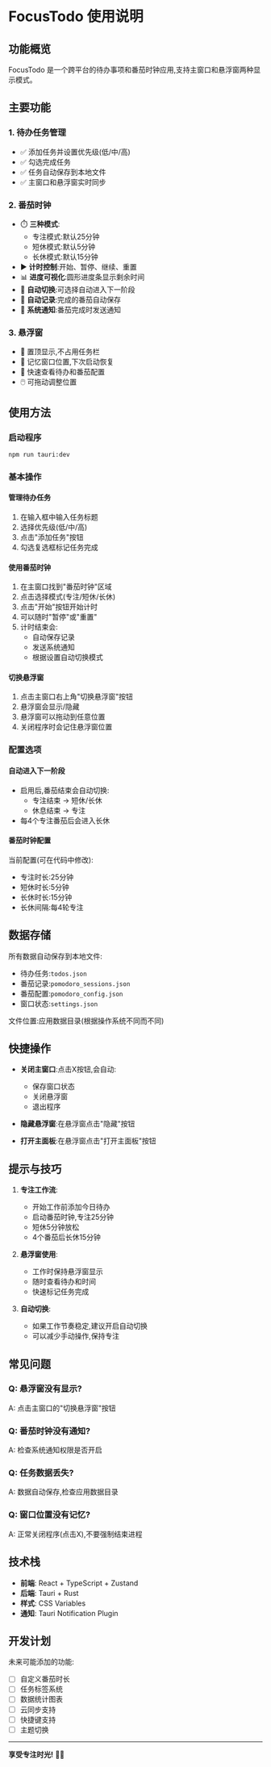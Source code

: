 # FocusTodo 使用说明

## 功能概览

FocusTodo 是一个跨平台的待办事项和番茄时钟应用,支持主窗口和悬浮窗两种显示模式。

## 主要功能

### 1. 待办任务管理
- ✅ 添加任务并设置优先级(低/中/高)
- ✅ 勾选完成任务
- ✅ 任务自动保存到本地文件
- ✅ 主窗口和悬浮窗实时同步

### 2. 番茄时钟
- ⏱️ **三种模式**:
  - 专注模式:默认25分钟
  - 短休模式:默认5分钟
  - 长休模式:默认15分钟
- ▶️ **计时控制**:开始、暂停、继续、重置
- 📊 **进度可视化**:圆形进度条显示剩余时间
- 🔄 **自动切换**:可选择自动进入下一阶段
- 💾 **自动记录**:完成的番茄自动保存
- 🔔 **系统通知**:番茄完成时发送通知

### 3. 悬浮窗
- 🎯 置顶显示,不占用任务栏
- 📍 记忆窗口位置,下次启动恢复
- 👀 快速查看待办和番茄配置
- 🖱️ 可拖动调整位置

## 使用方法

### 启动程序
```bash
npm run tauri:dev
```

### 基本操作

#### 管理待办任务
1. 在输入框中输入任务标题
2. 选择优先级(低/中/高)
3. 点击"添加任务"按钮
4. 勾选复选框标记任务完成

#### 使用番茄时钟
1. 在主窗口找到"番茄时钟"区域
2. 点击选择模式(专注/短休/长休)
3. 点击"开始"按钮开始计时
4. 可以随时"暂停"或"重置"
5. 计时结束会:
   - 自动保存记录
   - 发送系统通知
   - 根据设置自动切换模式

#### 切换悬浮窗
1. 点击主窗口右上角"切换悬浮窗"按钮
2. 悬浮窗会显示/隐藏
3. 悬浮窗可以拖动到任意位置
4. 关闭程序时会记住悬浮窗位置

### 配置选项

#### 自动进入下一阶段
- 启用后,番茄结束会自动切换:
  - 专注结束 → 短休/长休
  - 休息结束 → 专注
- 每4个专注番茄后会进入长休

#### 番茄时钟配置
当前配置(可在代码中修改):
- 专注时长:25分钟
- 短休时长:5分钟
- 长休时长:15分钟
- 长休间隔:每4轮专注

## 数据存储

所有数据自动保存到本地文件:
- 待办任务:`todos.json`
- 番茄记录:`pomodoro_sessions.json`
- 番茄配置:`pomodoro_config.json`
- 窗口状态:`settings.json`

文件位置:应用数据目录(根据操作系统不同而不同)

## 快捷操作

- **关闭主窗口**:点击X按钮,会自动:
  - 保存窗口状态
  - 关闭悬浮窗
  - 退出程序

- **隐藏悬浮窗**:在悬浮窗点击"隐藏"按钮

- **打开主面板**:在悬浮窗点击"打开主面板"按钮

## 提示与技巧

1. **专注工作流**:
   - 开始工作前添加今日待办
   - 启动番茄时钟,专注25分钟
   - 短休5分钟放松
   - 4个番茄后长休15分钟

2. **悬浮窗使用**:
   - 工作时保持悬浮窗显示
   - 随时查看待办和时间
   - 快速标记任务完成

3. **自动切换**:
   - 如果工作节奏稳定,建议开启自动切换
   - 可以减少手动操作,保持专注

## 常见问题

### Q: 悬浮窗没有显示?
A: 点击主窗口的"切换悬浮窗"按钮

### Q: 番茄时钟没有通知?
A: 检查系统通知权限是否开启

### Q: 任务数据丢失?
A: 数据自动保存,检查应用数据目录

### Q: 窗口位置没有记忆?
A: 正常关闭程序(点击X),不要强制结束进程

## 技术栈

- **前端**: React + TypeScript + Zustand
- **后端**: Tauri + Rust
- **样式**: CSS Variables
- **通知**: Tauri Notification Plugin

## 开发计划

未来可能添加的功能:
- [ ] 自定义番茄时长
- [ ] 任务标签系统
- [ ] 数据统计图表
- [ ] 云同步支持
- [ ] 快捷键支持
- [ ] 主题切换

---

**享受专注时光!** 🍅✨
